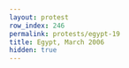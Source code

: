 ```yaml
---
layout: protest
row_index: 246
permalink: protests/egypt-19
title: Egypt, March 2006
hidden: true
---
```

